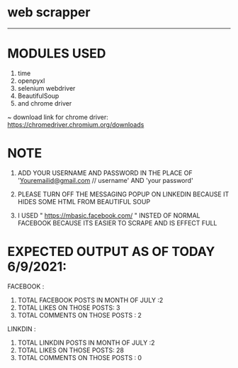 # web scrapper

---

# MODULES USED

1. time
2. openpyxl
3. selenium webdriver
4. BeautifulSoup
5. and chrome driver

~ download link for chrome driver: https://chromedriver.chromium.org/downloads

# NOTE

1. ADD YOUR USERNAME AND PASSWORD IN THE PLACE OF 'Youremailid@gmail.com // username' AND 'your password'

2. PLEASE TURN OFF THE MESSAGING POPUP ON LINKEDIN BECAUSE IT HIDES SOME HTML FROM BEAUTIFUL SOUP

3. I USED " https://mbasic.facebook.com/ " INSTED OF NORMAL FACEBOOK BECAUSE ITS EASIER TO SCRAPE AND IS EFFECT FULL

# EXPECTED OUTPUT AS OF TODAY 6/9/2021:

FACEBOOK :

1. TOTAL FACEBOOK POSTS IN MONTH OF JULY :2
2. TOTAL LIKES ON THOSE POSTS: 3
3. TOTAL COMMENTS ON THOSE POSTS : 2

LINKDIN :

1. TOTAL LINKDIN POSTS IN MONTH OF JULY :2
2. TOTAL LIKES ON THOSE POSTS: 28
3. TOTAL COMMENTS ON THOSE POSTS : 0

